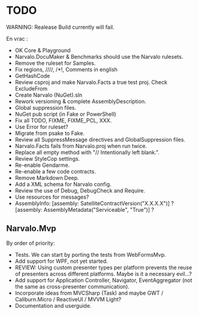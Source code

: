 TODO
====

WARNING: Realease Build currently will fail.

En vrac :
- OK Core & Playground
- Narvalo.DocuMaker & Benchmarks should use the Narvalo rulesets.
- Remove the ruleset for Samples.
- Fix regions, ////, /*!, Comments in english
- GetHashCode
- Review csproj and make Narvalo.Facts a true test proj. Check ExcludeFrom
- Create Narvalo (NuGet).sln
- Rework versioning & complete AssemblyDescription.
- Global suppression files.
- NuGet pub script (in Fake or PowerShell)
- Fix all TODO, FIXME, FIXME_PCL, XXX.
- Use Error for ruleset?
- Migrate from psake to Fake.
- Review all SuppressMessage directives and GlobalSuppression files.
- Narvalo.Facts fails from Narvalo.proj when run twice.
- Replace all empty method with "// Intentionally left blank.".
- Review StyleCop settings.
- Re-enable Gendarme.
- Re-enable a few code contracts.
- Remove Markdown Deep.
- Add a XML schema for Narvalo config.
- Review the use of Debug, DebugCheck and Require.
- Use resources for messages?
- AssemblyInfo:
  [assembly: SatelliteContractVersion("X.X.X.X")] ?
  [assembly: AssemblyMetadata("Serviceable", "True")] ?


Narvalo.Mvp
-----------

By order of priority:
- Tests. We can start by porting the tests from WebFormsMvp.
- Add support for WPF, not yet started.
- REVIEW: Using custom presenter types per platform prevents the reuse
  of presenters across different platforms. Maybe is it a necessary evil...?
- Add support for Application Controller, Navigator, EventAggregator
  (not the same as cross-presenter communication).
- Incorporate ideas from MVCSharp (Task) and maybe GWT / Caliburn.Micro
  / ReactiveUI / MVVM Light?
- Documentation and userguide.
